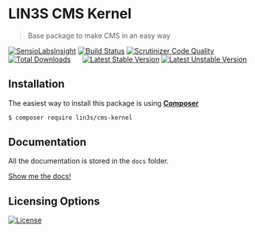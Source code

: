 # LIN3S CMS Kernel
>Base package to make CMS in an easy way

[![SensioLabsInsight](https://insight.sensiolabs.com/projects/66aaf1b9-c8bc-4d03-a831-3311630f5014/mini.png)](https://insight.sensiolabs.com/projects/66aaf1b9-c8bc-4d03-a831-3311630f5014)
[![Build Status](https://travis-ci.org/LIN3S/CMSKernel.svg?branch=master)](https://travis-ci.org/LIN3S/CMSKernel)
[![Scrutinizer Code Quality](https://scrutinizer-ci.com/g/LIN3S/CMSKernel/badges/quality-score.png?b=master)](https://scrutinizer-ci.com/g/LIN3S/CMSKernel/?branch=master)
[![Total Downloads](https://poser.pugx.org/lin3s/cms-kernel/downloads)](https://packagist.org/packages/lin3s/cms-kernel)
&nbsp;&nbsp;&nbsp;&nbsp;
[![Latest Stable Version](https://poser.pugx.org/lin3s/cms-kernel/v/stable.svg)](https://packagist.org/packages/lin3s/cms-kernel)
[![Latest Unstable Version](https://poser.pugx.org/lin3s/cms-kernel/v/unstable.svg)](https://packagist.org/packages/lin3s/cms-kernel)

## Installation
The easiest way to install this package is using **[Composer][1]**

```bash
$ composer require lin3s/cms-kernel
```

## Documentation
All the documentation is stored in the `docs` folder.

[Show me the docs!](docs/index.md)

## Licensing Options
[![License](https://poser.pugx.org/lin3s/cms-kernel/license.svg)](https://github.com/LIN3S/CMSKernel/blob/master/LICENSE)

[1]: http://getcomposer.org
